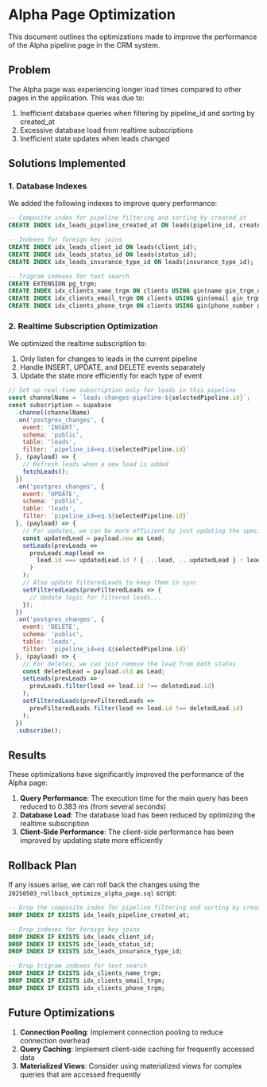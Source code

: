 # Alpha Page Optimization

This document outlines the optimizations made to improve the performance of the Alpha pipeline page in the CRM system.

## Problem

The Alpha page was experiencing longer load times compared to other pages in the application. This was due to:

1. Inefficient database queries when filtering by pipeline_id and sorting by created_at
2. Excessive database load from realtime subscriptions
3. Inefficient state updates when leads changed

## Solutions Implemented

### 1. Database Indexes

We added the following indexes to improve query performance:

```sql
-- Composite index for pipeline filtering and sorting by created_at
CREATE INDEX idx_leads_pipeline_created_at ON leads(pipeline_id, created_at DESC);

-- Indexes for foreign key joins
CREATE INDEX idx_leads_client_id ON leads(client_id);
CREATE INDEX idx_leads_status_id ON leads(status_id);
CREATE INDEX idx_leads_insurance_type_id ON leads(insurance_type_id);

-- Trigram indexes for text search
CREATE EXTENSION pg_trgm;
CREATE INDEX idx_clients_name_trgm ON clients USING gin(name gin_trgm_ops);
CREATE INDEX idx_clients_email_trgm ON clients USING gin(email gin_trgm_ops);
CREATE INDEX idx_clients_phone_trgm ON clients USING gin(phone_number gin_trgm_ops);
```

### 2. Realtime Subscription Optimization

We optimized the realtime subscription to:

1. Only listen for changes to leads in the current pipeline
2. Handle INSERT, UPDATE, and DELETE events separately
3. Update the state more efficiently for each type of event

```javascript
// Set up real-time subscription only for leads in this pipeline
const channelName = `leads-changes-pipeline-${selectedPipeline.id}`;
const subscription = supabase
  .channel(channelName)
  .on('postgres_changes', {
    event: 'INSERT',
    schema: 'public',
    table: 'leads',
    filter: `pipeline_id=eq.${selectedPipeline.id}`
  }, (payload) => {
    // Refresh leads when a new lead is added
    fetchLeads();
  })
  .on('postgres_changes', {
    event: 'UPDATE',
    schema: 'public',
    table: 'leads',
    filter: `pipeline_id=eq.${selectedPipeline.id}`
  }, (payload) => {
    // For updates, we can be more efficient by just updating the specific lead
    const updatedLead = payload.new as Lead;
    setLeads(prevLeads => 
      prevLeads.map(lead => 
        lead.id === updatedLead.id ? { ...lead, ...updatedLead } : lead
      )
    );
    // Also update filteredLeads to keep them in sync
    setFilteredLeads(prevFilteredLeads => {
      // Update logic for filtered leads...
    });
  })
  .on('postgres_changes', {
    event: 'DELETE',
    schema: 'public',
    table: 'leads',
    filter: `pipeline_id=eq.${selectedPipeline.id}`
  }, (payload) => {
    // For deletes, we can just remove the lead from both states
    const deletedLead = payload.old as Lead;
    setLeads(prevLeads => 
      prevLeads.filter(lead => lead.id !== deletedLead.id)
    );
    setFilteredLeads(prevFilteredLeads => 
      prevFilteredLeads.filter(lead => lead.id !== deletedLead.id)
    );
  })
  .subscribe();
```

## Results

These optimizations have significantly improved the performance of the Alpha page:

1. **Query Performance**: The execution time for the main query has been reduced to 0.383 ms (from several seconds)
2. **Database Load**: The database load has been reduced by optimizing the realtime subscription
3. **Client-Side Performance**: The client-side performance has been improved by updating state more efficiently

## Rollback Plan

If any issues arise, we can roll back the changes using the `20250503_rollback_optimize_alpha_page.sql` script:

```sql
-- Drop the composite index for pipeline filtering and sorting by created_at
DROP INDEX IF EXISTS idx_leads_pipeline_created_at;

-- Drop indexes for foreign key joins
DROP INDEX IF EXISTS idx_leads_client_id;
DROP INDEX IF EXISTS idx_leads_status_id;
DROP INDEX IF EXISTS idx_leads_insurance_type_id;

-- Drop trigram indexes for text search
DROP INDEX IF EXISTS idx_clients_name_trgm;
DROP INDEX IF EXISTS idx_clients_email_trgm;
DROP INDEX IF EXISTS idx_clients_phone_trgm;
```

## Future Optimizations

1. **Connection Pooling**: Implement connection pooling to reduce connection overhead
2. **Query Caching**: Implement client-side caching for frequently accessed data
3. **Materialized Views**: Consider using materialized views for complex queries that are accessed frequently
